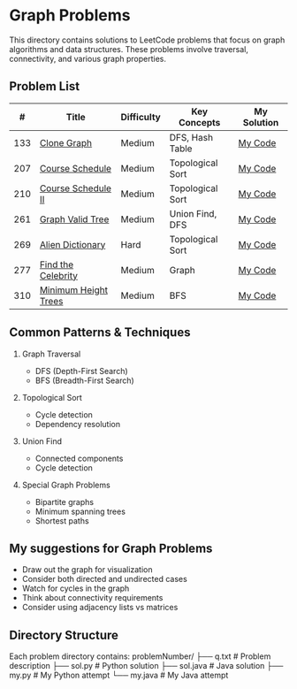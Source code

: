 # Graph Problems
This directory contains solutions to LeetCode problems that focus on graph algorithms and data structures. These problems involve traversal, connectivity, and various graph properties.

## Problem List
| # | Title | Difficulty | Key Concepts | My Solution |
|---|-------|------------|--------------|-------------|
| 133 | [Clone Graph](https://leetcode.com/problems/clone-graph/) | Medium | DFS, Hash Table |[My Code](https://github.com/irojhan/Leetcode/tree/master/graph/133) |
| 207 | [Course Schedule](https://leetcode.com/problems/course-schedule/) | Medium | Topological Sort |[My Code](https://github.com/irojhan/Leetcode/tree/master/graph/207) |
| 210 | [Course Schedule II](https://leetcode.com/problems/course-schedule-ii/) | Medium | Topological Sort |[My Code](https://github.com/irojhan/Leetcode/tree/master/graph/210) |
| 261 | [Graph Valid Tree](https://leetcode.com/problems/graph-valid-tree/) | Medium | Union Find, DFS |[My Code](https://github.com/irojhan/Leetcode/tree/master/graph/261) |
| 269 | [Alien Dictionary](https://leetcode.com/problems/alien-dictionary/) | Hard | Topological Sort |[My Code](https://github.com/irojhan/Leetcode/tree/master/graph/269) |
| 277 | [Find the Celebrity](https://leetcode.com/problems/find-the-celebrity/) | Medium | Graph |[My Code](https://github.com/irojhan/Leetcode/tree/master/graph/277) |
| 310 | [Minimum Height Trees](https://leetcode.com/problems/minimum-height-trees/) | Medium | BFS |[My Code](https://github.com/irojhan/Leetcode/tree/master/graph/310) |

## Common Patterns & Techniques
1. Graph Traversal
   - DFS (Depth-First Search)
   - BFS (Breadth-First Search)

2. Topological Sort
   - Cycle detection
   - Dependency resolution

3. Union Find
   - Connected components
   - Cycle detection

4. Special Graph Problems
   - Bipartite graphs
   - Minimum spanning trees
   - Shortest paths

## My suggestions for Graph Problems
- Draw out the graph for visualization
- Consider both directed and undirected cases
- Watch for cycles in the graph
- Think about connectivity requirements
- Consider using adjacency lists vs matrices

## Directory Structure
Each problem directory contains:
problemNumber/
├── q.txt          # Problem description
├── sol.py         # Python solution
├── sol.java       # Java solution
├── my.py          # My Python attempt
└── my.java        # My Java attempt
